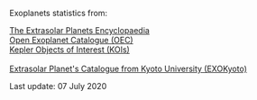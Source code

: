 Exoplanets statistics from:

[The Extrasolar Planets Encyclopaedia](http://exoplanet.eu/)\
[Open Exoplanet Catalogue (OEC)](http://www.openexoplanetcatalogue.com/)\
[Kepler Objects of Interest (KOIs)](https://exoplanetarchive.ipac.caltech.edu/docs/PurposeOfKOITable.html)\
\
[Extrasolar Planet's Catalogue from Kyoto University (EXOKyoto)](http://www.exoplanetkyoto.org/)

Last update: 07 July 2020
